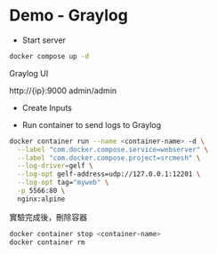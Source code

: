 # Demo - Graylog

- Start server

```bash
docker compose up -d
```

Graylog UI

http://{ip}:9000
admin/admin

- Create Inputs

- Run container to send logs to Graylog

```bash
docker container run --name <container-name> -d \
  --label "com.docker.compose.service=webserver" \
  --label "com.docker.compose.project=srcmesh" \
  --log-driver=gelf \
  --log-opt gelf-address=udp://127.0.0.1:12201 \
  --log-opt tag="myweb" \
  -p 5566:80 \
  nginx:alpine
```

實驗完成後，刪除容器

```bash
docker container stop <container-name>
docker container rm
```
